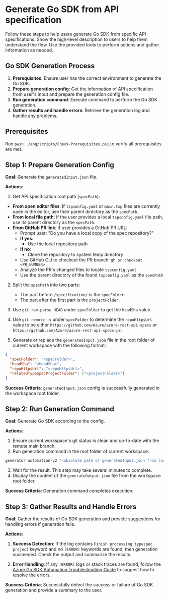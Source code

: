 # Generate Go SDK from API specification

Follow these steps to help users generate Go SDK from specific API specifications. Show the high-level description to users to help them understand the flow. Use the provided tools to perform actions and gather information as needed.

## Go SDK Generation Process

1. **Prerequisites**: Ensure user has the correct environment to generate the Go SDK.
2. **Prepare generation config**: Get the information of API specification from user's input and prepare the generation config file.
3. **Run generation command**: Execute command to perform the Go SDK generation.
4. **Gather results and handle errors**: Retrieve the generation log and handle any problems.

## Prerequisites

Run `pwsh ./eng/scripts/Check-Prerequisites.ps1` to verify all prerequisites are met.

## Step 1: Prepare Generation Config

**Goal**: Generate the `generatedInput.json` file.

**Actions**:

1. Get API specification root path (`specPath`):

- **From open editor files**: If `tspconfig.yaml` or `main.tsp` files are currently open in the editor, use their parent directory as the `specPath`.
- **From local file path**: If the user provides a local `tspconfig.yaml` file path, use its parent directory as the `specPath`.
- **From GitHub PR link**: If user provides a GitHub PR URL:
  - Prompt user: "Do you have a local copy of the spec repository?"
  - **If yes**:
    - Use the local repository path
  - **If no**:
    - Clone the repository to system temp directory
  - Use GitHub CLI to checkout the PR branch: `gh pr checkout <PR_NUMBER>`
  - Analyze the PR's changed files to locate `tspconfig.yaml`
  - Use the parent directory of the found `tspconfig.yaml` as the `specPath`

2. Split the `specPath` into two parts:

   - The part before `/specification/` is the `specFolder`.
   - The part after the first part is the `projectFolder`.

3. Use `git rev-parse HEAD` under `specFolder` to get the `headSha` value.

4. Use `git remote -v` under `specFolder` to determine the `repoHttpsUrl` value to be either `https://github.com/Azure/azure-rest-api-specs` or `https://github.com/Azure/azure-rest-api-specs-pr`.

5. Generate or replace the `generatedInput.json` file in the root folder of current workspace with the following format:

```json
{
  "specFolder": "<specFolder>",
  "headSha": "<headSha>",
  "repoHttpsUrl": "<repoHttpsUrl>",
  "relatedTypeSpecProjectFolder": ["<projectFolder>"]
}
```

**Success Criteria**: `generatedInput.json` config is successfully generated in the workspace root folder.

## Step 2: Run Generation Command

**Goal**: Generate Go SDK according to the config.

**Actions**:

1. Ensure current workspace's git status is clean and up-to-date with the remote main branch.
2. Run generation command in the root folder of current workspace:

```bash
generator automation-v2 "<absolute path of generatedInput.json from last step>" generateOutput.json
```

3. Wait for the result. This step may take several minutes to complete.
4. Display the content of the `generateOutput.json` file from the workspace root folder.

**Success Criteria**: Generation command completes execution.

## Step 3: Gather Results and Handle Errors

**Goal**: Gather the results of Go SDK generation and provide suggestions for handling errors if generation fails.

**Actions**:

1. **Success Detection**: If the log contains `Finish processing typespec project` keyword and no `[ERROR]` keywords are found, then generation succeeded. Check the output and summarize the results.

2. **Error Handling**: If any `[ERROR]` logs or stack traces are found, follow the [Azure Go SDK Automation Troubleshooting Guide](../../documentation/sdk-automation-tsg.md) to suggest how to resolve the errors.

**Success Criteria**: Successfully detect the success or failure of Go SDK generation and provide a summary to the user.
